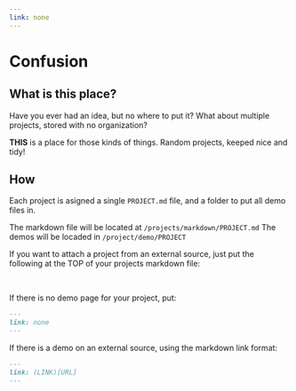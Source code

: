 ```yaml
---
link: none
---
```


# Confusion

## What is this place?

Have you ever had an idea, but no where to put it? What about multiple projects, stored with no organization?

**THIS** is a place for those kinds of things. Random projects, keeped nice and tidy!

## How

Each project is asigned a single `PROJECT.md` file, and a folder to put all demo files in.

The markdown file will be located at `/projects/markdown/PROJECT.md`
The demos will be locaded in `/project/demo/PROJECT`

If you want to attach a project from an external source, just put the following at the TOP of your projects markdown file:

<br>

If there is no demo page for your project, put:

```md
---
link: none
---
```

If there is a demo on an external source, using the markdown link format:

```md
---
link: (LINK)[URL]
---
```
